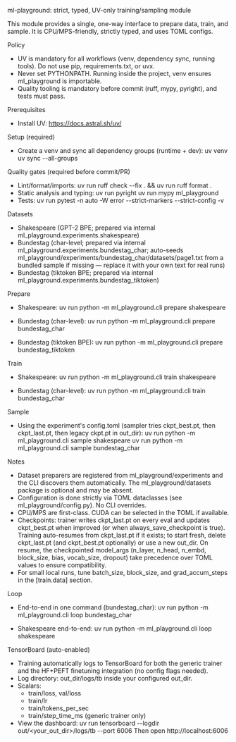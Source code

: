 ml-playground: strict, typed, UV-only training/sampling module

This module provides a single, one-way interface to prepare data, train, and sample.
It is CPU/MPS-friendly, strictly typed, and uses TOML configs.

Policy
- UV is mandatory for all workflows (venv, dependency sync, running tools). Do not use pip, requirements.txt, or uvx.
- Never set PYTHONPATH. Running inside the project, venv ensures ml_playground is importable.
- Quality tooling is mandatory before commit (ruff, mypy, pyright), and tests must pass.

Prerequisites
- Install UV: https://docs.astral.sh/uv/

Setup (required)
- Create a venv and sync all dependency groups (runtime + dev):
  uv venv
  uv sync --all-groups

Quality gates (required before commit/PR)
- Lint/format/imports:
  uv run ruff check --fix . && uv run ruff format .
- Static analysis and typing:
  uv run pyright
  uv run mypy ml_playground
- Tests:
  uv run pytest -n auto -W error --strict-markers --strict-config -v

Datasets
- Shakespeare (GPT-2 BPE; prepared via internal ml_playground.experiments.shakespeare)
- Bundestag (char-level; prepared via internal ml_playground.experiments.bundestag_char; auto-seeds ml_playground/experiments/bundestag_char/datasets/page1.txt from a bundled sample if missing — replace it with your own text for real runs)
- Bundestag (tiktoken BPE; prepared via internal ml_playground.experiments.bundestag_tiktoken)

Prepare
- Shakespeare:
  uv run python -m ml_playground.cli prepare shakespeare

- Bundestag (char-level):
  uv run python -m ml_playground.cli prepare bundestag_char

- Bundestag (tiktoken BPE):
  uv run python -m ml_playground.cli prepare bundestag_tiktoken

Train
- Shakespeare:
  uv run python -m ml_playground.cli train shakespeare

- Bundestag (char-level):
  uv run python -m ml_playground.cli train bundestag_char

Sample
- Using the experiment's config.toml (sampler tries ckpt_best.pt, then ckpt_last.pt, then legacy ckpt.pt in out_dir):
  uv run python -m ml_playground.cli sample shakespeare
  uv run python -m ml_playground.cli sample bundestag_char

Notes
- Dataset preparers are registered from ml_playground/experiments and the CLI discovers them automatically. The ml_playground/datasets package is optional and may be absent.
- Configuration is done strictly via TOML dataclasses (see ml_playground/config.py). No CLI overrides.
- CPU/MPS are first-class. CUDA can be selected in the TOML if available.
- Checkpoints: trainer writes ckpt_last.pt on every eval and updates ckpt_best.pt when improved (or when always_save_checkpoint is true). Training auto-resumes from ckpt_last.pt if it exists; to start fresh, delete ckpt_last.pt (and ckpt_best.pt optionally) or use a new out_dir. On resume, the checkpointed model_args (n_layer, n_head, n_embd, block_size, bias, vocab_size, dropout) take precedence over TOML values to ensure compatibility.
- For small local runs, tune batch_size, block_size, and grad_accum_steps in the [train.data] section.

Loop
- End-to-end in one command (bundestag_char):
  uv run python -m ml_playground.cli loop bundestag_char

- Shakespeare end-to-end:
  uv run python -m ml_playground.cli loop shakespeare


TensorBoard (auto-enabled)
- Training automatically logs to TensorBoard for both the generic trainer and the HF+PEFT finetuning integration (no config flags needed).
- Log directory: out_dir/logs/tb inside your configured out_dir.
- Scalars:
  - train/loss, val/loss
  - train/lr
  - train/tokens_per_sec
  - train/step_time_ms (generic trainer only)
- View the dashboard:
  uv run tensorboard --logdir out/<your_out_dir>/logs/tb --port 6006
  Then open http://localhost:6006
